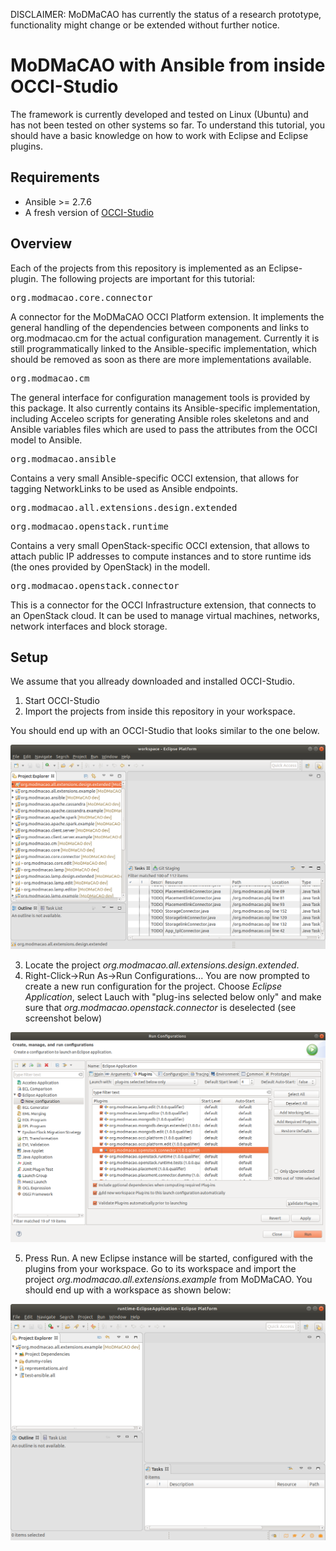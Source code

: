 DISCLAIMER: MoDMaCAO has currently the status of a research prototype, functionality might change or be extended without 
further notice.

# MoDMaCAO with Ansible from inside OCCI-Studio
The framework is currently developed and tested on Linux (Ubuntu) and has not been tested on other systems so
far. To understand this tutorial, you should have a basic knowledge on how to work with Eclipse and Eclipse plugins.

## Requirements
- Ansible >= 2.7.6
- A fresh version of [OCCI-Studio](https://github.com/occiware/OCCI-Studio/releases)

## Overview
Each of the projects from this repository is implemented as an Eclipse-plugin.
The following projects are important for this tutorial:

<pre>org.modmacao.core.connector</pre>
A connector for the MoDMaCAO OCCI Platform extension. It implements
the general handling of the dependencies between components and links to org.modmacao.cm for the actual configuration management.
Currently it is still programmatically linked to the Ansible-specific implementation, which should be removed as soon as there are
more implementations available.

<pre>org.modmacao.cm</pre>
The general interface for configuration management tools is provided by this package. It also currently contains its
Ansible-specific implementation, including Acceleo scripts for generating Ansible roles skeletons and
and Ansible variables files which are used to pass the attributes from the OCCI model to Ansible.

<pre>org.modmacao.ansible</pre>
Contains a very small Ansible-specific OCCI extension, that allows for tagging NetworkLinks to be used as Ansible endpoints.

<pre>org.modmacao.all.extensions.design.extended</pre>

<pre>org.modmacao.openstack.runtime</pre>
Contains a very small OpenStack-specific OCCI extension, that allows to attach public IP addresses to compute instances and
to store runtime ids (the ones provided by OpenStack) in the modell.

<pre>org.modmacao.openstack.connector</pre>
This is a connector for the OCCI Infrastructure extension, that connects to an OpenStack cloud. It can be used to manage virtual
machines, networks, network interfaces and block storage.

## Setup
We assume that you allready downloaded and installed OCCI-Studio.
1. Start OCCI-Studio
2. Import the projects from inside this repository in your workspace.

You should end up with an OCCI-Studio that looks similar to the one below.

<p align="center">
  <img src="/doc/workspace-after-import.png" alt="OCCI-Studio after import" width="600"/>
</p>


3. Locate the project *org.modmacao.all.extensions.design.extended*.
4. Right-Click->Run As->Run Configurations... You are now prompted to create a new run configuration for 
the project. Choose *Eclipse Application*, select Lauch with "plug-ins selected below only" and make sure
that *org.modmacao.openstack.connector* is deselected (see screenshot below)

<p align="center">
  <img src="/doc/create-run-configuration.png" alt="Run Configuration Creation" width="600"/>
</p>

5. Press Run. A new Eclipse instance will be started, configured with the plugins from your workspace. Go to its
workspace and import the project *org.modmacao.all.extensions.example* from MoDMaCAO. You should end up with a 
workspace as shown below:

<p align="center">
  <img src="/doc/setup-example-project.png" alt="Setup example project" width="600"/>
</p>















